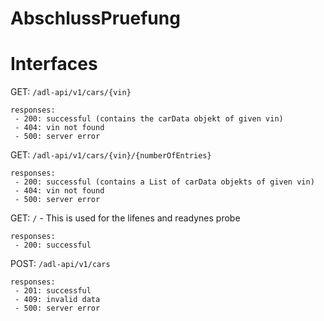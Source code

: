 # AbschlussPruefung

# Interfaces

GET: `/adl-api/v1/cars/{vin}`

    responses:
     - 200: successful (contains the carData objekt of given vin)
     - 404: vin not found
     - 500: server error
     
GET: `/adl-api/v1/cars/{vin}/{numberOfEntries}`

    responses:
     - 200: successful (contains a List of carData objekts of given vin)
     - 404: vin not found
     - 500: server error
     
GET: `/` - This is used for the lifenes and readynes probe

    responses:
     - 200: successful
     
POST: `/adl-api/v1/cars`

    responses:
     - 201: successful
     - 409: invalid data
     - 500: server error
     
